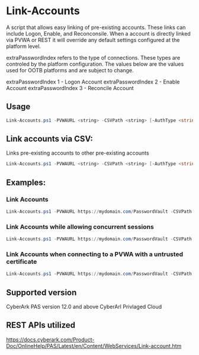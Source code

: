 # Link-Accounts

A script that allows easy linking of pre-existing accounts. These links can include Logon, Enable, and Reconconsile. When a account is directly linked via PVWA or REST it will override any default settings configured at the platform level. 


extraPasswordIndex refers to the type of connections. These types are controled by the platform configuration. The values below are the values used for OOTB platforms and are subject to change.

extraPasswordIndex 1 - Logon Account
extraPasswordIndex 2 - Enable Account
extraPasswordIndex 3 - Reconcile Account

## Usage
```powershell
Link-Accounts.ps1 -PVWAURL <string> -CSVPath <string> [-AuthType <string>] [-DisableSSLVerify]  [-concurrentSession] [<CommonParameters>]
```

Link accounts via CSV:
--------------------------
Links pre-existing accounts to other pre-existing accounts
```powershell
Link-Accounts.ps1 -PVWAURL <string> -CSVPath <string> [-AuthType <string>] [-DisableSSLVerify]   [-concurrentSession] [<CommonParameters>]
```

Examples:
-----
### Link Accounts
```powershell
Link-Accounts.ps1 -PVWAURL https://mydomain.com/PasswordVault -CSVPath ./LinkAccounts.csv 
```

### Link Accounts while allowing concurrent sessions
```powershell
Link-Accounts.ps1 -PVWAURL https://mydomain.com/PasswordVault -CSVPath ./LinkAccounts.csv -concurrentSession
```

### Link Accounts when connecting to a PVWA with a untrusted certificate
```powershell
Link-Accounts.ps1 -PVWAURL https://mydomain.com/PasswordVault -CSVPath ./LinkAccounts.csv -DisableSSLVerify
```


## Supported version
CyberArk PAS version 12.0 and above
CyberArl Privlaged Cloud

## REST APIs utilized
https://docs.cyberark.com/Product-Doc/OnlineHelp/PAS/Latest/en/Content/WebServices/Link-account.htm
